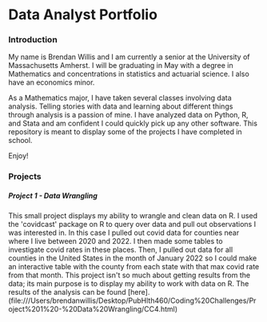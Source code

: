 # Data Analyst Portfolio
### Introduction
My name is Brendan Willis and I am currently a senior at the University of Massachusetts Amherst. I will be graduating in May with a degree in Mathematics and concentrations in statistics and actuarial science. I also have an economics minor.

As a Mathematics major, I have taken several classes involving data analysis. Telling stories with data and learning about different things through analysis is a passion of mine. I have analyzed data on Python, R, and Stata and am confident I could quickly pick up any other software. This repository is meant to display some of the projects I have completed in school.

Enjoy!

### Projects

##### Project 1 - Data Wrangling
This small project displays my ability to wrangle and clean data on R. I used the 'covidcast' package on R to query over data and pull out observations I was interested in. In this case I pulled out covid data for counties near where I live between 2020 and 2022. I then made some tables to investigate covid rates in these places. Then, I pulled out data for all counties in the United States in the month of January 2022 so I could make an interactive table with the county from each state with that max covid rate from that month. This project isn't so much about getting results from the data; its main purpose is to display my ability to work with data on R. The results of the analysis can be found [here]. (file:///Users/brendanwillis/Desktop/PubHlth460/Coding%20Challenges/Project%201%20-%20Data%20Wrangling/CC4.html)



